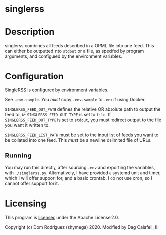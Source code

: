singlerss
=========

# Description

singlerss combines all feeds described in a OPML file into one feed. This can
either be outputted into `stdout` or a file, as specifed by program arguments,
and configured by the environment variables.

# Configuration

SingleRSS is configured by environment variables.

See `.env.sample`. You _must_ copy `.env.sample` to `.env` if using Docker.

`SINGLERSS_FEED_OUT_PATH` defines the relative OR absolute path to output the
feed to, _IF_ `SINGLERSS_FEED_OUT_TYPE` is set to `file`. If
`SINGLERSS_FEED_OUT_TYPE` is set to `stdout`, you must redirect output to the
file you want it written to.

`SINGLERSS_FEED_LIST_PATH` must be set to the input list of feeds you want to be
collated into one feed. This _must_ be a newline delimited file of URLs.

## Running

You may run this directly, after sourcing `.env` and exporting the variables,
with `./singlerss.py`. Alternatively, I have provided a systemd unit and timer,
which I will offer support for, and a basic crontab. I do not use cron, so I
cannot offer support for it.

# Licensing

This program is [licensed][license] under the Apache License 2.0.

Copyright (c) Dom Rodriguez (shymega) 2020.
Modified by Dag Calafell, III

[license]: /LICENSE

